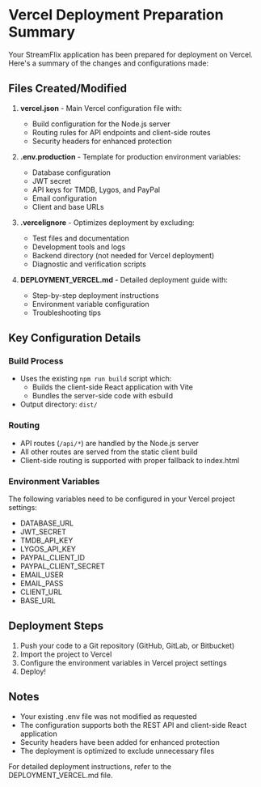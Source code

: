 # Vercel Deployment Preparation Summary

Your StreamFlix application has been prepared for deployment on Vercel. Here's a summary of the changes and configurations made:

## Files Created/Modified

1. **vercel.json** - Main Vercel configuration file with:
   - Build configuration for the Node.js server
   - Routing rules for API endpoints and client-side routes
   - Security headers for enhanced protection

2. **.env.production** - Template for production environment variables:
   - Database configuration
   - JWT secret
   - API keys for TMDB, Lygos, and PayPal
   - Email configuration
   - Client and base URLs

3. **.vercelignore** - Optimizes deployment by excluding:
   - Test files and documentation
   - Development tools and logs
   - Backend directory (not needed for Vercel deployment)
   - Diagnostic and verification scripts

4. **DEPLOYMENT_VERCEL.md** - Detailed deployment guide with:
   - Step-by-step deployment instructions
   - Environment variable configuration
   - Troubleshooting tips

## Key Configuration Details

### Build Process
- Uses the existing `npm run build` script which:
  - Builds the client-side React application with Vite
  - Bundles the server-side code with esbuild
- Output directory: `dist/`

### Routing
- API routes (`/api/*`) are handled by the Node.js server
- All other routes are served from the static client build
- Client-side routing is supported with proper fallback to index.html

### Environment Variables
The following variables need to be configured in your Vercel project settings:
- DATABASE_URL
- JWT_SECRET
- TMDB_API_KEY
- LYGOS_API_KEY
- PAYPAL_CLIENT_ID
- PAYPAL_CLIENT_SECRET
- EMAIL_USER
- EMAIL_PASS
- CLIENT_URL
- BASE_URL

## Deployment Steps

1. Push your code to a Git repository (GitHub, GitLab, or Bitbucket)
2. Import the project to Vercel
3. Configure the environment variables in Vercel project settings
4. Deploy!

## Notes

- Your existing .env file was not modified as requested
- The configuration supports both the REST API and client-side React application
- Security headers have been added for enhanced protection
- The deployment is optimized to exclude unnecessary files

For detailed deployment instructions, refer to the DEPLOYMENT_VERCEL.md file.